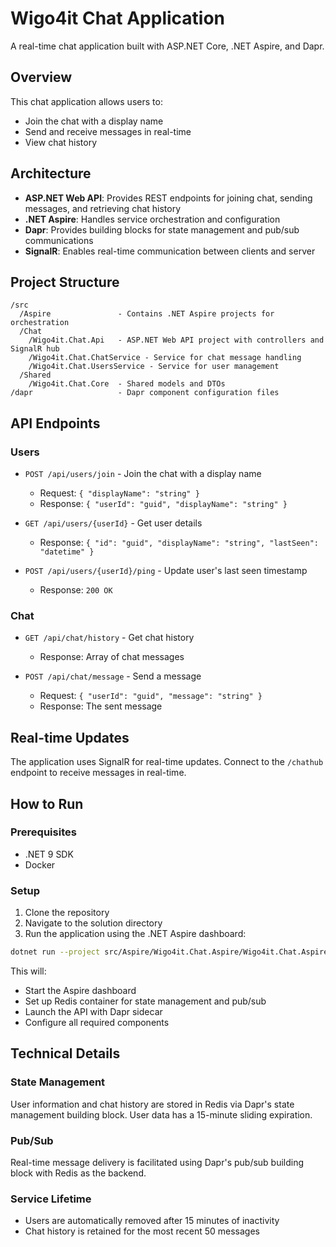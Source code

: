 # Wigo4it Chat Application

A real-time chat application built with ASP.NET Core, .NET Aspire, and Dapr.

## Overview

This chat application allows users to:

- Join the chat with a display name
- Send and receive messages in real-time
- View chat history

## Architecture

- **ASP.NET Web API**: Provides REST endpoints for joining chat, sending messages, and retrieving chat history
- **.NET Aspire**: Handles service orchestration and configuration
- **Dapr**: Provides building blocks for state management and pub/sub communications
- **SignalR**: Enables real-time communication between clients and server

## Project Structure

```
/src
  /Aspire               - Contains .NET Aspire projects for orchestration
  /Chat
    /Wigo4it.Chat.Api   - ASP.NET Web API project with controllers and SignalR hub
    /Wigo4it.Chat.ChatService - Service for chat message handling
    /Wigo4it.Chat.UsersService - Service for user management
  /Shared
    /Wigo4it.Chat.Core  - Shared models and DTOs
/dapr                   - Dapr component configuration files
```

## API Endpoints

### Users

- `POST /api/users/join` - Join the chat with a display name

  - Request: `{ "displayName": "string" }`
  - Response: `{ "userId": "guid", "displayName": "string" }`

- `GET /api/users/{userId}` - Get user details

  - Response: `{ "id": "guid", "displayName": "string", "lastSeen": "datetime" }`

- `POST /api/users/{userId}/ping` - Update user's last seen timestamp
  - Response: `200 OK`

### Chat

- `GET /api/chat/history` - Get chat history

  - Response: Array of chat messages

- `POST /api/chat/message` - Send a message
  - Request: `{ "userId": "guid", "message": "string" }`
  - Response: The sent message

## Real-time Updates

The application uses SignalR for real-time updates. Connect to the `/chathub` endpoint to receive messages in real-time.

## How to Run

### Prerequisites

- .NET 9 SDK
- Docker

### Setup

1. Clone the repository
2. Navigate to the solution directory
3. Run the application using the .NET Aspire dashboard:

```bash
dotnet run --project src/Aspire/Wigo4it.Chat.Aspire/Wigo4it.Chat.Aspire.AppHost/Wigo4it.Chat.Aspire.AppHost.csproj
```

This will:

- Start the Aspire dashboard
- Set up Redis container for state management and pub/sub
- Launch the API with Dapr sidecar
- Configure all required components

## Technical Details

### State Management

User information and chat history are stored in Redis via Dapr's state management building block. User data has a 15-minute sliding expiration.

### Pub/Sub

Real-time message delivery is facilitated using Dapr's pub/sub building block with Redis as the backend.

### Service Lifetime

- Users are automatically removed after 15 minutes of inactivity
- Chat history is retained for the most recent 50 messages
